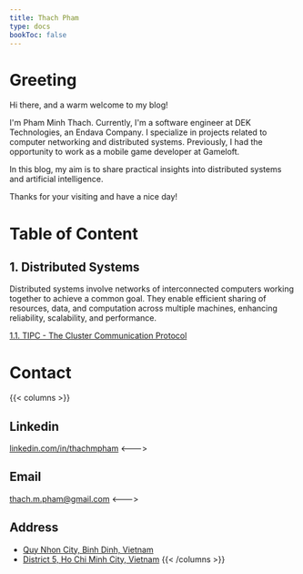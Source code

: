 ```yaml
---
title: Thach Pham
type: docs
bookToc: false
---
```


# Greeting
Hi there, and a warm welcome to my blog!

I'm Pham Minh Thach. Currently, I'm a software engineer at DEK Technologies, an Endava Company. I specialize in projects related to computer networking and distributed systems. Previously, I had the opportunity to work as a mobile game developer at Gameloft.

In this blog, my aim is to share practical insights into distributed systems and artificial intelligence.

Thanks for your visiting and have a nice day!


# Table of Content
## 1. Distributed Systems
Distributed systems involve networks of interconnected computers working together to achieve a common goal. They enable efficient sharing of resources, data, and computation across multiple machines, enhancing reliability, scalability, and performance.

[1.1. TIPC - The Cluster Communication Protocol](docs/tipc)  

# Contact
{{< columns >}}
## Linkedin
[linkedin.com/in/thachmpham](linkedin.com/in/thachmpham)
<--->
## Email
thach.m.pham@gmail.com
<--->
## Address
- [Quy Nhon City, Binh Dinh, Vietnam](https://maps.app.goo.gl/cdLbwvQD13TTh5HaA)
- [District 5, Ho Chi Minh City, Vietnam](https://maps.app.goo.gl/FuCRRKNhEwFvZN529)
{{< /columns >}}


